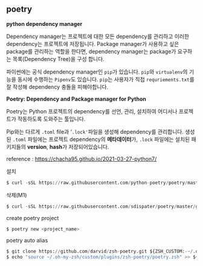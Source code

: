 ## poetry

**python dependency manager**

Dependency manager는 프로젝트에 대한 모든 dependency를 관리하고 이러한 dependency는 프로젝트에 저장됩니다. Package manager가 사용하고 싶은 package를 관리하는 역할을 한다면, dependency manager는 package가 요구하는 목록(Dependency Tree)을 구성 합니다.

파이썬에는 공식 dependency manager인 `pip`가 있습니다. `pip`와 `virtualenv`의 기능을 동시에 수행하는 `Pipenv`도 있습니다. `pip`는 사용자가 직접 `requriements.txt`를 잘 작성해 dependency 충돌을 피해야합니다.

**Poetry: Dependency and Package manager for Python**

Poetry는 Python 프로젝트의 dependency를 선언, 관리, 설치하여 어디서나 프로젝트가 작동하도록 도와주는 툴입니다.

Pip와는 다르게 `.toml` file과 ‘`.lock'`파일을 생성해 dependency를 관리합니다. 생성된 `.toml` 파일에는 프로젝트 dependency의 **메타데이터**가, `.lock` 파일에는 설치된 패키지들의 **version**, **hash**가 저장되어있습니다.

reference : https://chacha95.github.io/2021-03-27-python7/

설치

```python
$ curl -sSL https://raw.githubusercontent.com/python-poetry/poetry/master/get-poetry.py | python -
```

삭제(M1)

```python
$ curl -sSL https://raw.githubusercontent.com/sdispater/poetry/master/get-poetry.py | python - --uninstall
```

create poetry project 

```python
$ poetry new <project_name>
```

poetry auto alias

```python
$ git clone https://github.com/darvid/zsh-poetry.git ${ZSH_CUSTOM:-~/.oh-my-zsh/custom}/plugins/zsh-poetry
$ echo "source ~/.oh-my-zsh/custom/plugins/zsh-poetry/poetry.zsh" >> ${HOME}/.zshrc
```